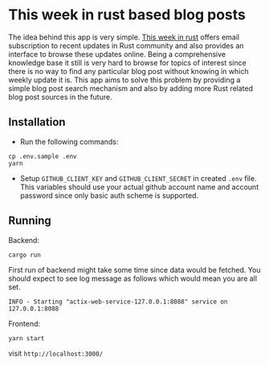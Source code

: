 # This week in rust based blog posts

The idea behind this app is very simple. [This week in rust](https://github.com/emberian/this-week-in-rust) offers email subscription to recent updates in Rust community and also provides an interface to browse these updates online. Being a comprehensive knowledge base it still is very hard to browse for topics of interest since there is no way to find any particular blog post without knowing in which weekly update it is. This app aims to solve this problem by providing a simple blog post search mechanism and also by adding more Rust related blog post sources in the future.

## Installation

- Run the following commands:
```shell script
cp .env.sample .env
yarn
```
- Setup `GITHUB_CLIENT_KEY` and `GITHUB_CLIENT_SECRET` in created `.env` file. This variables should use your actual github account name and account password since only basic auth scheme is supported.

## Running

Backend:
```shell script
cargo run
```

First run of backend might take some time since data would be fetched. You should expect to see log message as follows which would mean you are all set.

```
INFO - Starting "actix-web-service-127.0.0.1:8088" service on 127.0.0.1:8088
```

Frontend:
```shell script
yarn start
```

visit `http://localhost:3000/`